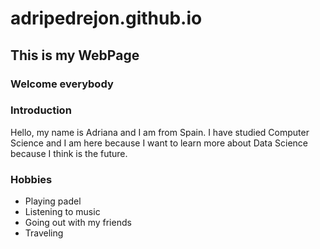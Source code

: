 # adripedrejon.github.io

## This is my WebPage
### Welcome everybody

### Introduction

Hello, my name is Adriana and I am from Spain. I have studied Computer Science and I am here because I want to learn more about Data Science because I think is the future. 

### Hobbies

* Playing padel
* Listening to music
* Going out with my friends
* Traveling

[You can also find it here]: [https://adripedrejon.github.io]
